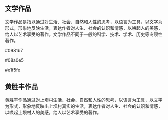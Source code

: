 
## 文学作品

文学作品是指以通过对生活、社会、自然和人性的思考，以语言为工具，以文字为形式，形象地反映生活，表达作者对人生、社会的认识和情感，以唤起人的美感，给人以艺术享受的著作。文学作品不同于一般的科学、技术、学术、历史等专项性著作。

#0981b7

#08a0e5

#e1f5fe

## 黄胜丰作品

黄胜丰作品通过对上坝村生活、社会、自然和人性的思考，以语言为工具，以文字为形式，形象地反映出上坝村真实的生活，表达作者对人生、社会的认识和情感，以唤起上坝村人的美感，给人以艺术享受的著作。